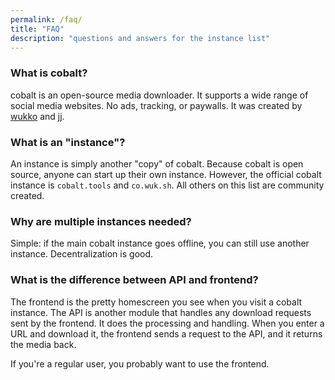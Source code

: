 ```yaml
---
permalink: /faq/
title: "FAQ"
description: "questions and answers for the instance list"
---
```

### What is cobalt?
cobalt is an open-source media downloader. It supports a wide range of social media websites. No ads, tracking, or paywalls. It was created by [wukko](https://wukko.me/) and [jj](https://github.com/dumbmoron).
### What is an "instance"?
An instance is simply another "copy" of cobalt. Because cobalt is open source, anyone can start up their own instance. However, the official cobalt instance is `cobalt.tools` and `co.wuk.sh`. All others on this list are community created.
### Why are multiple instances needed?
Simple: if the main cobalt instance goes offline, you can still use another instance. Decentralization is good.
### What is the difference between API and frontend?
The frontend is the pretty homescreen you see when you visit a cobalt instance. The API is another module that handles any download requests sent by the frontend. It does the processing and handling. When you enter a URL and download it, the frontend sends a request to the API, and it returns the media back.

If you're a regular user, you probably want to use the frontend.